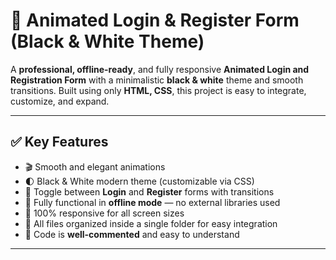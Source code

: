 # 🎨 Animated Login & Register Form (Black & White Theme)

A **professional, offline-ready**, and fully responsive **Animated Login and Registration Form** with a minimalistic **black & white** theme and smooth transitions. Built using only **HTML, CSS**, this project is easy to integrate, customize, and expand.

---

## ✅ Key Features

- 🎬 Smooth and elegant animations
- 🌓 Black & White modern theme (customizable via CSS)
- 🔁 Toggle between **Login** and **Register** forms with transitions
- 🧩 Fully functional in **offline mode** — no external libraries used
- 📐 100% responsive for all screen sizes
- 📁 All files organized inside a single folder for easy integration
- 💬 Code is **well-commented** and easy to understand

---

